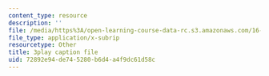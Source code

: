 ```yaml
---
content_type: resource
description: ''
file: /media/https%3A/open-learning-course-data-rc.s3.amazonaws.com/16-687-private-pilot-ground-school-january-iap-2019/72892e94de745280b6d4a4f9dc61d58c_jeI3wpulyPw.vtt
file_type: application/x-subrip
resourcetype: Other
title: 3play caption file
uid: 72892e94-de74-5280-b6d4-a4f9dc61d58c
---
```

